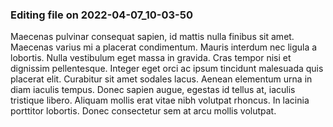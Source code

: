 

### Editing file on 2022-04-07_10-03-50

Maecenas pulvinar consequat sapien, id mattis nulla finibus sit amet. Maecenas varius mi a placerat condimentum. Mauris interdum nec ligula a lobortis. Nulla vestibulum eget massa in gravida. Cras tempor nisi et dignissim pellentesque. Integer eget orci ac ipsum tincidunt malesuada quis placerat elit. Curabitur sit amet sodales lacus. Aenean elementum urna in diam iaculis tempus. Donec sapien augue, egestas id tellus at, iaculis tristique libero. Aliquam mollis erat vitae nibh volutpat rhoncus. In lacinia porttitor lobortis. Donec consectetur sem at arcu mollis volutpat.


